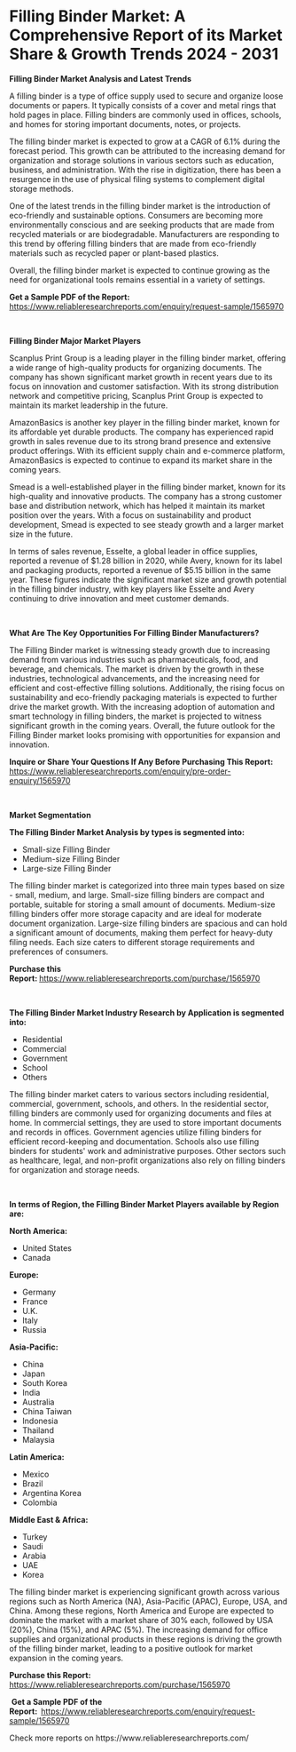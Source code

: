 <p><h1>Filling Binder Market: A Comprehensive Report of its Market Share & Growth Trends 2024 - 2031</h1></p><p><strong>Filling Binder Market Analysis and Latest Trends</strong></p>
<p><p>A filling binder is a type of office supply used to secure and organize loose documents or papers. It typically consists of a cover and metal rings that hold pages in place. Filling binders are commonly used in offices, schools, and homes for storing important documents, notes, or projects.</p><p>The filling binder market is expected to grow at a CAGR of 6.1% during the forecast period. This growth can be attributed to the increasing demand for organization and storage solutions in various sectors such as education, business, and administration. With the rise in digitization, there has been a resurgence in the use of physical filing systems to complement digital storage methods.</p><p>One of the latest trends in the filling binder market is the introduction of eco-friendly and sustainable options. Consumers are becoming more environmentally conscious and are seeking products that are made from recycled materials or are biodegradable. Manufacturers are responding to this trend by offering filling binders that are made from eco-friendly materials such as recycled paper or plant-based plastics.</p><p>Overall, the filling binder market is expected to continue growing as the need for organizational tools remains essential in a variety of settings.</p></p>
<p><strong>Get a Sample PDF of the Report:&nbsp;</strong> <a href="https://www.reliableresearchreports.com/enquiry/request-sample/1565970">https://www.reliableresearchreports.com/enquiry/request-sample/1565970</a></p>
<p>&nbsp;</p>
<p><strong>Filling Binder Major Market Players</strong></p>
<p><p>Scanplus Print Group is a leading player in the filling binder market, offering a wide range of high-quality products for organizing documents. The company has shown significant market growth in recent years due to its focus on innovation and customer satisfaction. With its strong distribution network and competitive pricing, Scanplus Print Group is expected to maintain its market leadership in the future.</p><p>AmazonBasics is another key player in the filling binder market, known for its affordable yet durable products. The company has experienced rapid growth in sales revenue due to its strong brand presence and extensive product offerings. With its efficient supply chain and e-commerce platform, AmazonBasics is expected to continue to expand its market share in the coming years.</p><p>Smead is a well-established player in the filling binder market, known for its high-quality and innovative products. The company has a strong customer base and distribution network, which has helped it maintain its market position over the years. With a focus on sustainability and product development, Smead is expected to see steady growth and a larger market size in the future.</p><p>In terms of sales revenue, Esselte, a global leader in office supplies, reported a revenue of $1.28 billion in 2020, while Avery, known for its label and packaging products, reported a revenue of $5.15 billion in the same year. These figures indicate the significant market size and growth potential in the filling binder industry, with key players like Esselte and Avery continuing to drive innovation and meet customer demands.</p></p>
<p>&nbsp;</p>
<p><strong>What Are The Key Opportunities For Filling Binder Manufacturers?</strong></p>
<p><p>The Filling Binder market is witnessing steady growth due to increasing demand from various industries such as pharmaceuticals, food, and beverage, and chemicals. The market is driven by the growth in these industries, technological advancements, and the increasing need for efficient and cost-effective filling solutions. Additionally, the rising focus on sustainability and eco-friendly packaging materials is expected to further drive the market growth. With the increasing adoption of automation and smart technology in filling binders, the market is projected to witness significant growth in the coming years. Overall, the future outlook for the Filling Binder market looks promising with opportunities for expansion and innovation.</p></p>
<p><strong>Inquire or Share Your Questions If Any Before Purchasing This Report:</strong> <a href="https://www.reliableresearchreports.com/enquiry/pre-order-enquiry/1565970">https://www.reliableresearchreports.com/enquiry/pre-order-enquiry/1565970</a></p>
<p>&nbsp;</p>
<p><strong>Market Segmentation</strong></p>
<p><strong>The Filling Binder Market Analysis by types is segmented into:</strong></p>
<p><ul><li>Small-size Filling Binder</li><li>Medium-size Filling Binder</li><li>Large-size Filling Binder</li></ul></p>
<p><p>The filling binder market is categorized into three main types based on size - small, medium, and large. Small-size filling binders are compact and portable, suitable for storing a small amount of documents. Medium-size filling binders offer more storage capacity and are ideal for moderate document organization. Large-size filling binders are spacious and can hold a significant amount of documents, making them perfect for heavy-duty filing needs. Each size caters to different storage requirements and preferences of consumers.</p></p>
<p><strong>Purchase this Report:&nbsp;</strong><a href="https://www.reliableresearchreports.com/purchase/1565970">https://www.reliableresearchreports.com/purchase/1565970</a></p>
<p>&nbsp;</p>
<p><strong>The Filling Binder Market Industry Research by Application is segmented into:</strong></p>
<p><ul><li>Residential</li><li>Commercial</li><li>Government</li><li>School</li><li>Others</li></ul></p>
<p><p>The filling binder market caters to various sectors including residential, commercial, government, schools, and others. In the residential sector, filling binders are commonly used for organizing documents and files at home. In commercial settings, they are used to store important documents and records in offices. Government agencies utilize filling binders for efficient record-keeping and documentation. Schools also use filling binders for students' work and administrative purposes. Other sectors such as healthcare, legal, and non-profit organizations also rely on filling binders for organization and storage needs.</p></p>
<p>&nbsp;</p>
<p><strong>In terms of Region, the Filling Binder Market Players available by Region are:</strong></p>
<p>
    <p> <strong> North America: </strong>
        <ul>
            <li>United States</li>
            <li>Canada</li>
        </ul>
        </p> 
    <p> <strong> Europe: </strong>
        <ul>
            <li>Germany</li>
            <li>France</li>
            <li>U.K.</li>
            <li>Italy</li>
            <li>Russia</li>
        </ul>
        </p> 
    <p> <strong> Asia-Pacific: </strong>
        <ul>
            <li>China</li>
            <li>Japan</li>
            <li>South Korea</li>
            <li>India</li>
            <li>Australia</li>
            <li>China Taiwan</li>
            <li>Indonesia</li>
            <li>Thailand</li>
            <li>Malaysia</li>
        </ul>
        </p> 
    <p> <strong> Latin America: </strong>
        <ul>
            <li>Mexico</li>
            <li>Brazil</li>
            <li>Argentina Korea</li>
            <li>Colombia</li>
        </ul>
        </p> 
    <p> <strong> Middle East & Africa: </strong>
        <ul>
            <li>Turkey</li>
            <li>Saudi</li>
            <li>Arabia</li>
            <li>UAE</li>
            <li>Korea</li>
        </ul>
    </p>
    </p>
<p><p>The filling binder market is experiencing significant growth across various regions such as North America (NA), Asia-Pacific (APAC), Europe, USA, and China. Among these regions, North America and Europe are expected to dominate the market with a market share of 30% each, followed by USA (20%), China (15%), and APAC (5%). The increasing demand for office supplies and organizational products in these regions is driving the growth of the filling binder market, leading to a positive outlook for market expansion in the coming years.</p></p>
<p><strong>Purchase this Report: </strong><a href="https://www.reliableresearchreports.com/purchase/1565970">https://www.reliableresearchreports.com/purchase/1565970</a></p>
<p>&nbsp;<strong>Get a Sample PDF of the Report:&nbsp;&nbsp;</strong><a href="https://www.reliableresearchreports.com/enquiry/request-sample/1565970">https://www.reliableresearchreports.com/enquiry/request-sample/1565970</a></p>
<p><strong></strong></p>
<p>Check more reports on https://www.reliableresearchreports.com/</p>